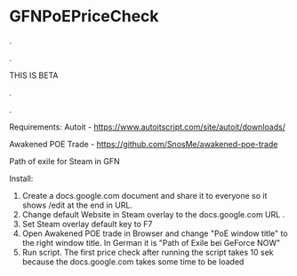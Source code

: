 # GFNPoEPriceCheck
.

.

THIS IS BETA

.

.

Requirements:
Autoit - https://www.autoitscript.com/site/autoit/downloads/

Awakened POE Trade - https://github.com/SnosMe/awakened-poe-trade

Path of exile for Steam in GFN

Install:
1. Create a docs.google.com document and share it to everyone so it shows /edit at the end in URL.
2. Change default Website in Steam overlay to the docs.google.com URL .
3. Set Steam overlay default key to F7
4. Open Awakened POE trade in Browser and change "PoE window title" to the right window title. In German it is "Path of Exile bei GeForce NOW"
5. Run script. 
   The first price check after running the script takes 10 sek because the docs.google.com takes some time to be loaded 
